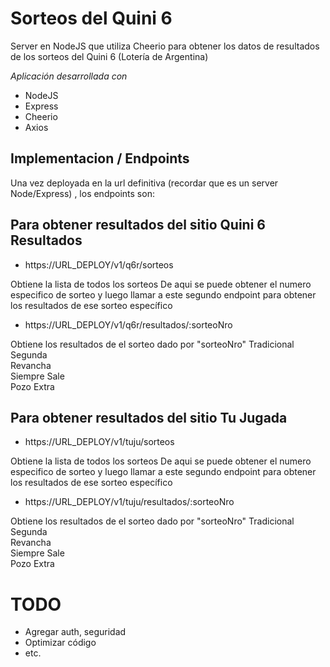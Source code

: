 # Sorteos del Quini 6
Server en NodeJS que utiliza Cheerio para obtener los datos de resultados de los sorteos del Quini 6 (Lotería de Argentina)

_Aplicación desarrollada con_
- NodeJS
- Express
- Cheerio
- Axios

## Implementacion / Endpoints

Una vez deployada en la url definitiva (recordar que es un server Node/Express) , los endpoints son:

## Para obtener resultados del sitio Quini 6 Resultados ##

- https://URL_DEPLOY/v1/q6r/sorteos

Obtiene la lista de todos los sorteos
De aqui se puede obtener el numero especifico de sorteo y luego llamar a este segundo endpoint para obtener los resultados de ese sorteo específico

- https://URL_DEPLOY/v1/q6r/resultados/:sorteoNro

Obtiene los resultados de el sorteo dado por "sorteoNro"
Tradicional  
Segunda  
Revancha  
Siempre Sale  
Pozo Extra  

## Para obtener resultados del sitio Tu Jugada ##

- https://URL_DEPLOY/v1/tuju/sorteos

Obtiene la lista de todos los sorteos
De aqui se puede obtener el numero especifico de sorteo y luego llamar a este segundo endpoint para obtener los resultados de ese sorteo específico

- https://URL_DEPLOY/v1/tuju/resultados/:sorteoNro  

Obtiene los resultados de el sorteo dado por "sorteoNro"
Tradicional  
Segunda  
Revancha  
Siempre Sale  
Pozo Extra  

# TODO

- Agregar auth, seguridad
- Optimizar código
- etc.
